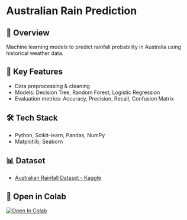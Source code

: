 # Australian Rain Prediction

## 📌 Overview
Machine learning models to predict rainfall probability in Australia using historical weather data.

## 🧠 Key Features
- Data preprocessing & cleaning
- Models: Decision Tree, Random Forest, Logistic Regression
- Evaluation metrics: Accuracy, Precision, Recall, Confusion Matrix

## 🛠️ Tech Stack
- Python, Scikit-learn, Pandas, NumPy
- Matplotlib, Seaborn

## 📊 Dataset
- [Australian Rainfall Dataset - Kaggle]([https://www.kaggle.com/datasets/jsphyg/weather-dataset-rattle-package](https://www.kaggle.com/jsphyg/weather-dataset-rattle-package))

## 🔗 Open in Colab
[![Open In Colab]([https://colab.research.google.com/assets/colab-badge.svg)](https://colab.research.google.com/github/YOUR_USERNAME/australian-rain-prediction/blob/main/australian_rain_prediction.ipynb](https://colab.research.google.com/drive/1YUsnnS_p9kK3c7VQqmlQSPf42jsYyhBN?usp=sharing))
